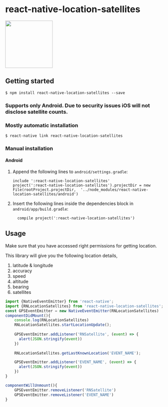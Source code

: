 
# react-native-location-satellites

<img src="https://raw.githubusercontent.com/anooj1483/react-native-location-satellites/tree/master/example/logo.png" data-canonical-src="https://raw.githubusercontent.com/anooj1483/react-native-location-satellites/tree/master/example/logo.png" width="150" height="150" />

## Getting started

`$ npm install react-native-location-satellites --save`

### Supports only Android. Due to security issues iOS will not disclose satellite counts.

### Mostly automatic installation

`$ react-native link react-native-location-satellites`

### Manual installation


#### Android

1. Append the following lines to `android/settings.gradle`:
  	```
  	include ':react-native-location-satellites'
  	project(':react-native-location-satellites').projectDir = new File(rootProject.projectDir, 	'../node_modules/react-native-location-satellites/android')
  	```
2. Insert the following lines inside the dependencies block in `android/app/build.gradle`:
  	```
      compile project(':react-native-location-satellites')
  	```

## Usage

Make sure that you have accessed right permissions for getting location.

This library will give you the following location details,
1. latitude & longitude
2. accuracy
3. speed
4. altitude
5. bearing
6. satellites


```javascript
import {NativeEventEmitter} from 'react-native';
import {RNLocationSatellites} from 'react-native-location-satellites';
const GPSEventEmitter = new NativeEventEmitter(RNLocationSatellites)
componentDidMount(){
    console.log(RNLocationSatellites)
	RNLocationSatellites.startLocationUpdate();
	
    GPSEventEmitter.addListener('RNSatellite', (event) => {
      alert(JSON.stringify(event))
   	})
	
	RNLocationSatellites.getLastKnownLocation('EVENT_NAME');

	GPSEventEmitter.addListener('EVENT_NAME', (event) => {
      alert(JSON.stringify(event))
   	})
}

componentWillUnmount(){
	GPSEventEmitter.removeListener('RNSatellite')
	GPSEventEmitter.removeListener('EVENT_NAME')
}

```
